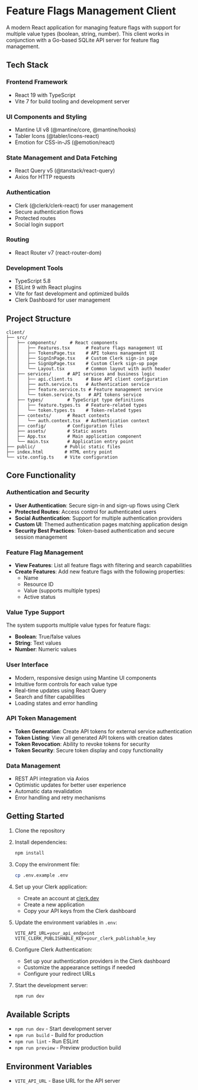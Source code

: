 # Feature Flags Management Client

A modern React application for managing feature flags with support for multiple value types (boolean, string, number). This client works in conjunction with a Go-based SQLite API server for feature flag management.

## Tech Stack

### Frontend Framework
- React 19 with TypeScript
- Vite 7 for build tooling and development server

### UI Components and Styling
- Mantine UI v8 (@mantine/core, @mantine/hooks)
- Tabler Icons (@tabler/icons-react)
- Emotion for CSS-in-JS (@emotion/react)

### State Management and Data Fetching
- React Query v5 (@tanstack/react-query)
- Axios for HTTP requests

### Authentication
- Clerk (@clerk/clerk-react) for user management
- Secure authentication flows
- Protected routes
- Social login support

### Routing
- React Router v7 (react-router-dom)

### Development Tools
- TypeScript 5.8
- ESLint 9 with React plugins
- Vite for fast development and optimized builds
- Clerk Dashboard for user management

## Project Structure

```
client/
├── src/
│   ├── components/     # React components
│   │   ├── Features.tsx      # Feature flags management UI
│   │   ├── TokensPage.tsx    # API tokens management UI
│   │   ├── SignInPage.tsx    # Custom Clerk sign-in page
│   │   ├── SignUpPage.tsx    # Custom Clerk sign-up page
│   │   └── Layout.tsx        # Common layout with auth header
│   ├── services/      # API services and business logic
│   │   ├── api.client.ts     # Base API client configuration
│   │   ├── auth.service.ts   # Authentication service
│   │   ├── feature.service.ts # Feature management service
│   │   └── token.service.ts   # API tokens service
│   ├── types/         # TypeScript type definitions
│   │   ├── feature.types.ts  # Feature-related types
│   │   └── token.types.ts    # Token-related types
│   ├── contexts/      # React contexts
│   │   └── auth.context.tsx  # Authentication context
│   ├── config/        # Configuration files
│   ├── assets/        # Static assets
│   ├── App.tsx        # Main application component
│   └── main.tsx       # Application entry point
├── public/           # Public static files
├── index.html        # HTML entry point
└── vite.config.ts    # Vite configuration
```

## Core Functionality

### Authentication and Security
- **User Authentication**: Secure sign-in and sign-up flows using Clerk
- **Protected Routes**: Access control for authenticated users
- **Social Authentication**: Support for multiple authentication providers
- **Custom UI**: Themed authentication pages matching application design
- **Security Best Practices**: Token-based authentication and secure session management

### Feature Flag Management
- **View Features**: List all feature flags with filtering and search capabilities
- **Create Features**: Add new feature flags with the following properties:
  - Name
  - Resource ID
  - Value (supports multiple types)
  - Active status

### Value Type Support
The system supports multiple value types for feature flags:
- **Boolean**: True/false values
- **String**: Text values
- **Number**: Numeric values

### User Interface
- Modern, responsive design using Mantine UI components
- Intuitive form controls for each value type
- Real-time updates using React Query
- Search and filter capabilities
- Loading states and error handling

### API Token Management
- **Token Generation**: Create API tokens for external service authentication
- **Token Listing**: View all generated API tokens with creation dates
- **Token Revocation**: Ability to revoke tokens for security
- **Token Security**: Secure token display and copy functionality

### Data Management
- REST API integration via Axios
- Optimistic updates for better user experience
- Automatic data revalidation
- Error handling and retry mechanisms

## Getting Started

1. Clone the repository
2. Install dependencies:
   ```bash
   npm install
   ```

3. Copy the environment file:
   ```bash
   cp .env.example .env
   ```

4. Set up your Clerk application:
   - Create an account at [clerk.dev](https://clerk.dev)
   - Create a new application
   - Copy your API keys from the Clerk dashboard

5. Update the environment variables in `.env`:
   ```
   VITE_API_URL=your_api_endpoint
   VITE_CLERK_PUBLISHABLE_KEY=your_clerk_publishable_key
   ```

6. Configure Clerk Authentication:
   - Set up your authentication providers in the Clerk dashboard
   - Customize the appearance settings if needed
   - Configure your redirect URLs

7. Start the development server:
   ```bash
   npm run dev
   ```

## Available Scripts

- `npm run dev` - Start development server
- `npm run build` - Build for production
- `npm run lint` - Run ESLint
- `npm run preview` - Preview production build

## Environment Variables

- `VITE_API_URL` - Base URL for the API server
```
